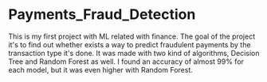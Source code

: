 # Payments_Fraud_Detection
This is my first project with ML related with finance.
The goal of the project it's to find out whether exists a way to predict fraudulent payments by the transaction type it's done.
It was made with two kind of algorithms, Decision Tree and Random Forest as well.
I found an accuracy of almost 99% for each model, but it was even higher with Random Forest.
